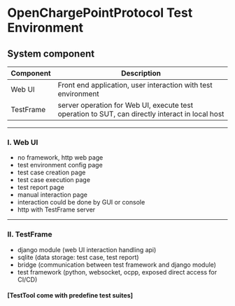 # OpenChargePointProtocol Test Environment

## **System component**

| Component | Description |
|--------|--------|
| Web UI | Front end application, user interaction with test environment |
| TestFrame| server operation for Web UI, execute test operation to SUT, can directly interact in local host |

----------
### **I. Web UI**
- no framework, http web page
- test environment config page
- test case creation page
- test case execution page
- test report page
- manual interaction page
- interaction could be done by GUI or console
- http with TestFrame server
----------
### **II. TestFrame**
- django module (web UI interaction handling api)
- sqlite (data storage: test case, test report)
- bridge (communication between test framework and django module)
- test framework (python, websocket, ocpp, exposed direct access for CI/CD)

#### [TestTool come with predefine test suites]